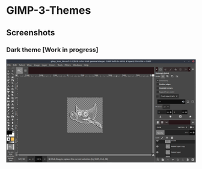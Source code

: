 # GIMP-3-Themes


## Screenshots

### Dark theme [Work in progress]
![alt text](https://github.com/draekko-rand/GIMP-3-Themes/blob/master/images/GIMP-Dark-theme.png "Dark theme")
